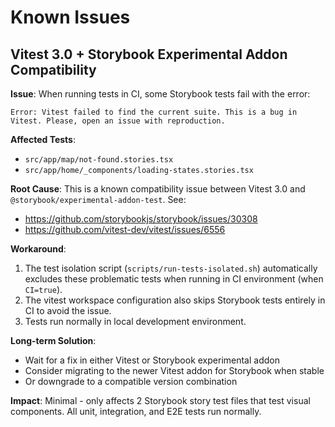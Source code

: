 # Known Issues

## Vitest 3.0 + Storybook Experimental Addon Compatibility

**Issue**: When running tests in CI, some Storybook tests fail with the error:
```
Error: Vitest failed to find the current suite. This is a bug in Vitest. Please, open an issue with reproduction.
```

**Affected Tests**:
- `src/app/map/not-found.stories.tsx`
- `src/app/home/_components/loading-states.stories.tsx`

**Root Cause**: This is a known compatibility issue between Vitest 3.0 and `@storybook/experimental-addon-test`. See:
- https://github.com/storybookjs/storybook/issues/30308
- https://github.com/vitest-dev/vitest/issues/6556

**Workaround**: 
1. The test isolation script (`scripts/run-tests-isolated.sh`) automatically excludes these problematic tests when running in CI environment (when `CI=true`).
2. The vitest workspace configuration also skips Storybook tests entirely in CI to avoid the issue.
3. Tests run normally in local development environment.

**Long-term Solution**: 
- Wait for a fix in either Vitest or Storybook experimental addon
- Consider migrating to the newer Vitest addon for Storybook when stable
- Or downgrade to a compatible version combination

**Impact**: Minimal - only affects 2 Storybook story test files that test visual components. All unit, integration, and E2E tests run normally.